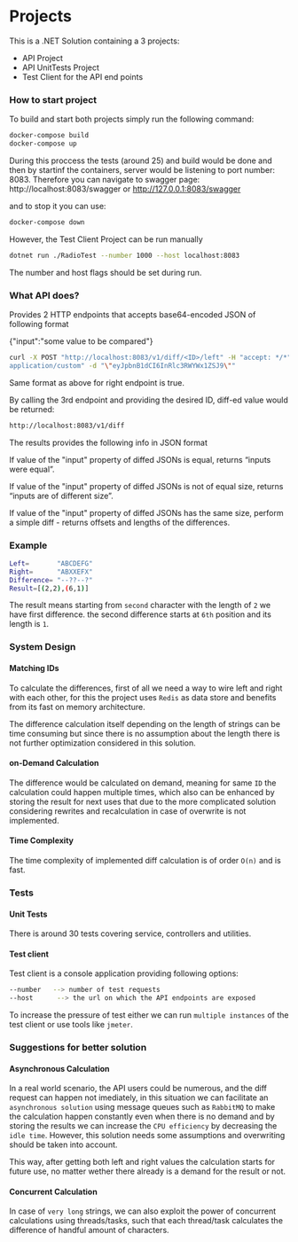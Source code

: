 # Projects


This is a .NET Solution containing a 3 projects:

 -  API Project
 -  API UnitTests Project 
 -  Test Client for the API end points





### How to start project


To build and start both projects simply run the following command:

```bash
docker-compose build
docker-compose up
```
During this proccess the tests (around 25) and build would be done and then by startinf the containers, server would be listening to port number: 8083. Therefore you can navigate to swagger page: http://localhost:8083/swagger or http://127.0.0.1:8083/swagger

and to stop it you can use:
```bash
docker-compose down
```

However, the Test Client Project can be run manually

```bash
dotnet run ./RadioTest --number 1000 --host localhost:8083
```
The number and host flags should be set during run.



### What API does?

Provides 2 HTTP endpoints that accepts base64-encoded JSON of following format

{"input":"some value to be compared"}

```bash
curl -X POST "http://localhost:8083/v1/diff/<ID>/left" -H "accept: */*" -H "Content-Type:
application/custom" -d "\"eyJpbnB1dCI6InRlc3RWYWx1ZSJ9\""
```
Same format as above for right endpoint is true.

By calling the 3rd endpoint and providing the desired ID, diff-ed value would be returned:

```bash
http://localhost:8083/v1/diff
```
The results provides the following info in JSON format

If value of the "input" property of diffed JSONs is equal, returns “inputs were equal”.

If value of the "input" property of diffed JSONs is not of equal size, returns “inputs are of different size”.

If value of the "input" property of diffed JSONs has the same size, perform a simple diff - returns offsets and lengths of the differences.



### Example

```bash
Left=       "ABCDEFG"
Right=      "ABXXEFX"
Difference= "--??--?"
Result=[(2,2),(6,1)]
```
The result means starting from `second` character with the length of `2` we have first difference. the second difference starts at `6th` position and its length is `1`.

### System Design

#### Matching IDs
To calculate the differences, first of all we need a way to wire left and right with each other, for this the project uses `Redis` as data store and benefits from its fast on memory architecture. 

The difference calculation itself depending on the length of strings can be time consuming but since there is no assumption about the length there is not further optimization considered in this solution.

#### on-Demand Calculation
The difference would be calculated on demand, meaning for same `ID` the calculation could happen multiple times, which also can be enhanced by storing the result for next uses that due to the more complicated solution considering rewrites and recalculation in case of overwrite is not implemented.



#### Time Complexity
The time complexity of implemented diff calculation is of order `O(n)` and is fast.


### Tests
#### Unit Tests 
There is around 30 tests covering service, controllers and utilities.
#### Test client
Test client is a console application providing following options:
```bash
--number   --> number of test requests
--host      --> the url on which the API endpoints are exposed
```
To increase the pressure of test either we can run `multiple instances` of the test client or use tools like `jmeter`.
### Suggestions for better solution

#### Asynchronous Calculation

In a real world scenario, the API users could be 
numerous, and the diff request can happen not imediately, in this situation we can facilitate an `asynchronous solution` using message queues such as `RabbitMQ` to make the calculation happen constantly even when there is no demand and by storing the results we can increase the `CPU efficiency` by decreasing the `idle time`. However, this solution needs some assumptions and overwriting should be taken into account.

This way, after getting both left and right values the calculation starts for future use, no matter wether there already is a demand for the result or not.

#### Concurrent Calculation

In case of `very long` strings, we can also exploit the power of concurrent calculations using threads/tasks, such that each thread/task calculates the difference of handful amount of characters.


